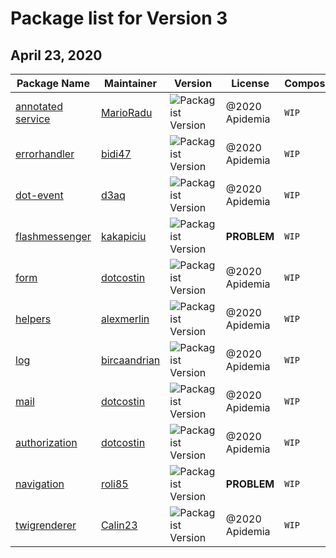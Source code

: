 # Package list for Version 3

## April 23, 2020

| Package Name  | Maintainer | Version | License | Composer | keywords | .gitignore| PHP|
| --- | --- |--- | --- |--- |--- |--- |--- |
| [annotated service](https://github.com/dotkernel/dot-annotated-services) | [MarioRadu](https://github.com/MarioRadu)|![Packagist Version](https://img.shields.io/packagist/v/dotkernel/dot-annotated-services)|@2020 Apidemia| `WIP` |`WIP` |`WIP` |![PHP from Packagist](https://img.shields.io/packagist/php-v/dotkernel/dot-annotated-services/3.0.x-dev) |
| [errorhandler](https://github.com/dotkernel/dot-errorhandler) | [bidi47](https://github.com/bidi47)|![Packagist Version](https://img.shields.io/packagist/v/dotkernel/dot-errorhandler)|@2020 Apidemia| `WIP` |`WIP` |`WIP` |![PHP from Packagist](https://img.shields.io/packagist/php-v/dotkernel/dot-errorhandler/3.0.x-dev)|
| [dot-event](https://github.com/dotkernel/dot-event) | [d3aq](https://github.com/d3aq)|![Packagist Version](https://img.shields.io/packagist/v/dotkernel/dot-event)|@2020 Apidemia| `WIP` |`WIP` |`WIP` |![PHP from Packagist](https://img.shields.io/packagist/php-v/dotkernel/dot-event/3.0.x-dev)|
| [flashmessenger](https://github.com/dotkernel/dot-flashmessenger) | [kakapiciu](https://github.com/kakapiciu) |![Packagist Version](https://img.shields.io/packagist/v/dotkernel/dot-flashmessenger)|**PROBLEM**| `WIP` |`WIP` |`WIP` |![PHP from Packagist](https://img.shields.io/packagist/php-v/dotkernel/dot-flashmessenger/3.0.x-dev)|
| [form](https://github.com/dotkernel/dot-form) | [dotcostin](https://github.com/dotcostin)|![Packagist Version](https://img.shields.io/packagist/v/dotkernel/dot-form)|@2020 Apidemia| `WIP` |`WIP` |`WIP` |![PHP from Packagist](https://img.shields.io/packagist/php-v/dotkernel/dot-form/3.0.x-dev)|
| [helpers](https://github.com/dotkernel/dot-helpers) | [alexmerlin](https://github.com/alexmerlin)|![Packagist Version](https://img.shields.io/packagist/v/dotkernel/dot-helpers)|@2020 Apidemia| `WIP` |`WIP` |`WIP` |![PHP from Packagist](https://img.shields.io/packagist/php-v/dotkernel/dot-helpers/3.0.x-dev)|
| [log](https://github.com/dotkernel/dot-log) | [bircaandrian](https://github.com/bircaandrian)|![Packagist Version](https://img.shields.io/packagist/v/dotkernel/dot-log)|@2020 Apidemia| `WIP` |`WIP` |`WIP` |![PHP from Packagist](https://img.shields.io/packagist/php-v/dotkernel/dot-log/3.0.x-dev)|
| [mail](https://github.com/dotkernel/dot-mail) | [dotcostin](https://github.com/dotcostin) |![Packagist Version](https://img.shields.io/packagist/v/dotkernel/dot-mail)|@2020 Apidemia| `WIP` |`WIP` |`WIP` |![PHP from Packagist](https://img.shields.io/packagist/php-v/dotkernel/dot-mail/3.0.x-dev)|
| [authorization](https://github.com/dotkernel/dot-authorization) | [dotcostin](https://github.com/dotcostin) |![Packagist Version](https://img.shields.io/packagist/v/dotkernel/dot-authorization)|@2020 Apidemia| `WIP` |`WIP` |`WIP` |![PHP from Packagist](https://img.shields.io/packagist/php-v/dotkernel/dot-authorization/3.0.x-dev)|
 | [navigation](https://github.com/dotkernel/dot-navigation) | [roli85]( https://github.com/roli85) |![Packagist Version](https://img.shields.io/packagist/v/dotkernel/dot-navigation)|**PROBLEM**| `WIP` |`WIP` |`WIP` |![PHP from Packagist](https://img.shields.io/packagist/php-v/dotkernel/dot-navigation/3.0.x-dev)| 
 | [twigrenderer](https://github.com/dotkernel/dot-twigrenderer) | [Calin23]( https://github.com/Calin23) |![Packagist Version](https://img.shields.io/packagist/v/dotkernel/dot-twigrenderer)|@2020 Apidemia| `WIP` |`WIP` |`WIP` |![PHP from Packagist](https://img.shields.io/packagist/php-v/dotkernel/dot-twigrenderer/3.0.x-dev)| 
     
